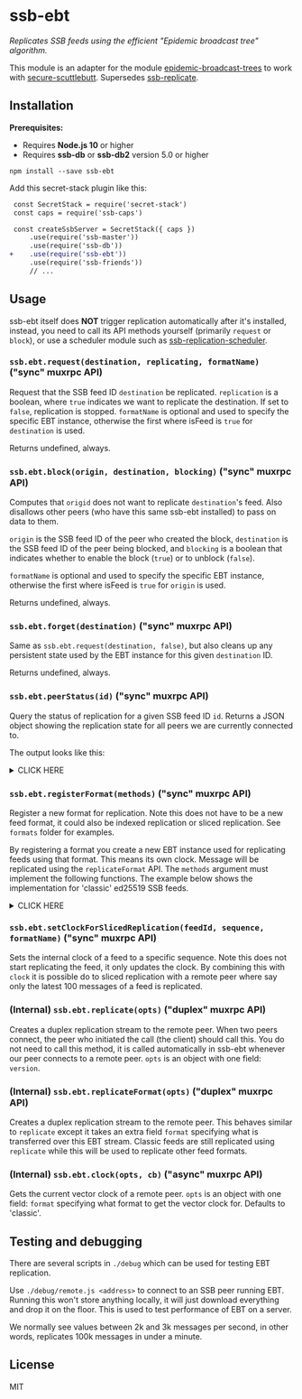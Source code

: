 # ssb-ebt

*Replicates SSB feeds using the efficient "Epidemic broadcast tree" algorithm.*

This module is an adapter for the module [epidemic-broadcast-trees](https://github.com/ssbc/epidemic-broadcast-trees)
to work with [secure-scuttlebutt](http://scuttlebutt.nz/). Supersedes
[ssb-replicate](https://github.com/ssbc/ssb-replicate).

## Installation

**Prerequisites:**

- Requires **Node.js 10** or higher
- Requires **ssb-db** or **ssb-db2** version 5.0 or higher

```
npm install --save ssb-ebt
```

Add this secret-stack plugin like this:

```diff
 const SecretStack = require('secret-stack')
 const caps = require('ssb-caps')

 const createSsbServer = SecretStack({ caps })
     .use(require('ssb-master'))
     .use(require('ssb-db'))
+    .use(require('ssb-ebt'))
     .use(require('ssb-friends'))
     // ...
```

## Usage

ssb-ebt itself does **NOT** trigger replication automatically after it's
installed, instead, you need to call its API methods yourself (primarily
`request` or `block`), or use a scheduler module such as
[ssb-replication-scheduler](https://github.com/ssb-ngi-pointer/ssb-replication-scheduler).

### `ssb.ebt.request(destination, replicating, formatName)` ("sync" muxrpc API)

Request that the SSB feed ID `destination` be replicated. `replication` is a
boolean, where `true` indicates we want to replicate the destination. If set to
`false`, replication is stopped. `formatName` is optional and used to specify
the specific EBT instance, otherwise the first where isFeed is `true` for
`destination` is used.

Returns undefined, always.

### `ssb.ebt.block(origin, destination, blocking)` ("sync" muxrpc API)

Computes that `origid` does not want to replicate `destination`'s feed. Also
disallows other peers (who have this same ssb-ebt installed) to pass on data to
them.

`origin` is the SSB feed ID of the peer who created the block, `destination` is
the SSB feed ID of the peer being blocked, and `blocking` is a boolean that
indicates whether to enable the block (`true`) or to unblock (`false`).

`formatName` is optional and used to specify the specific EBT instance,
otherwise the first where isFeed is `true` for `origin` is used.

Returns undefined, always.

### `ssb.ebt.forget(destination)` ("sync" muxrpc API)

Same as `ssb.ebt.request(destination, false)`, but also cleans up any persistent
state used by the EBT instance for this given `destination` ID.

Returns undefined, always.

### `ssb.ebt.peerStatus(id)` ("sync" muxrpc API)

Query the status of replication for a given SSB feed ID `id`. Returns a JSON
object showing the replication state for all peers we are currently
connected to.

The output looks like this:

<details>
<summary>CLICK HERE</summary>

```js
{
  "id": "@EMovhfIrFk4NihAKnRNhrfRaqIhBv1Wj8pTxJNgvCCY=.ed25519",
  "seq": 13293, //the sequence we have locally.
  "peers": {
    //where each of these peers are up to:
    "@TRE4lNNXrtx3KK9Tgks2so2PjCP6w9tRvsy7wyqiyo4=.ed25519": {
      "seq": 13293, //the sequence this peer has acknowledged, we definitely know they have this number.
      "replicating": {
        "tx": true,
        "rx": true,
        "sent": 13293, //the sequence we have sent to this peer. They _probably_ have this, but not gauranteed.
        "requested": 13293 //the sequence we requested from this peer
      }
    },
    "@h1fDsZgwBtZndnRDHCFV84TMZYl16m3zhyTTQsE/V94=.ed25519": {
      "seq": 13293,
      "replicating": {
        "tx": true,
        "rx": false,
        "sent": 13293,
        "requested": 13293
      }
    }
  }
}
```
</details>

### `ssb.ebt.registerFormat(methods)` ("sync" muxrpc API)

Register a new format for replication. Note this does not have to be a
new feed format, it could also be indexed replication or sliced
replication. See `formats` folder for examples.

By registering a format you create a new EBT instance used for
replicating feeds using that format. This means its own clock. Message
will be replicated using the `replicateFormat` API. The `methods`
argument must implement the following functions. The example below
shows the implementation for 'classic' ed25519 SSB feeds.

<details>
<summary>CLICK HERE</summary>

```js
{
  name: 'classic',
  // In case `isFeed` needs to load some state asynchronously
  prepareForIsFeed(sbot, feedId, cb) {
    cb()
  },
  // used in request, block, cleanClock, sbot.post, vectorClock
  isFeed(sbot, feedId) {
    return ref.isFeed(feedId)
  },
  getAtSequence(sbot, pair, cb) {
    sbot.getAtSequence([pair.id, pair.sequence], (err, msg) => {
      cb(err, msg ? msg.value : null)
    })
  },
  appendMsg(sbot, msgVal, cb) {
    sbot.add(msgVal, (err, msg) => {
      cb(err && err.fatal ? err : null, msg)
    })
  },
  // used in onAppend
  convertMsg(msgVal) {
    return msgVal
  },
  // used in vectorClock
  isReady(sbot) {
    return Promise.resolve(true)
  },

  // used in ebt:stream to distinguish between messages and notes
  isMsg(msgVal) {
    return Number.isInteger(msgVal.sequence) && msgVal.sequence > 0 &&
      ref.isFeed(msgVal.author) && msgVal.content
  },
  // used in ebt:events
  getMsgAuthor(msgVal) {
    return msgVal.author
  },
  // used in ebt:events
  getMsgSequence(msgVal) {
    return msgVal.sequence
  }
}
```
</details>

### `ssb.ebt.setClockForSlicedReplication(feedId, sequence, formatName)` ("sync" muxrpc API)

Sets the internal clock of a feed to a specific sequence. Note this
does not start replicating the feed, it only updates the clock. By
combining this with `clock` it is possible do to sliced replication
with a remote peer where say only the latest 100 messages of a feed is
replicated.

### (Internal) `ssb.ebt.replicate(opts)` ("duplex" muxrpc API)

Creates a duplex replication stream to the remote peer. When two peers connect,
the peer who initiated the call (the client) should call this. You do not need
to call this method, it is called automatically in ssb-ebt whenever our peer
connects to a remote peer. `opts` is an object with one field: `version`.

### (Internal) `ssb.ebt.replicateFormat(opts)` ("duplex" muxrpc API)

Creates a duplex replication stream to the remote peer. This behaves
similar to `replicate` except it takes an extra field `format`
specifying what is transferred over this EBT stream. Classic feeds are
still replicated using `replicate` while this will be used to
replicate other feed formats.

### (Internal) `ssb.ebt.clock(opts, cb)` ("async" muxrpc API)

Gets the current vector clock of a remote peer. `opts` is an object
with one field: `format` specifying what format to get the vector
clock for. Defaults to 'classic'.

## Testing and debugging

There are several scripts in `./debug` which can be used for testing EBT
replication.

Use `./debug/remote.js <address>` to connect to an SSB peer running EBT. Running
this won't store anything locally, it will just download everything and drop it
on the floor. This is used to test performance of EBT on a server.

We normally see values between 2k and 3k messages per second, in other words,
replicates 100k messages in under a minute.

## License

MIT
